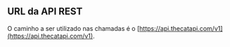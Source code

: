## URL da API REST

O caminho a ser utilizado nas chamadas é o [https://api.thecatapi.com/v1](https://api.thecatapi.com/v1).